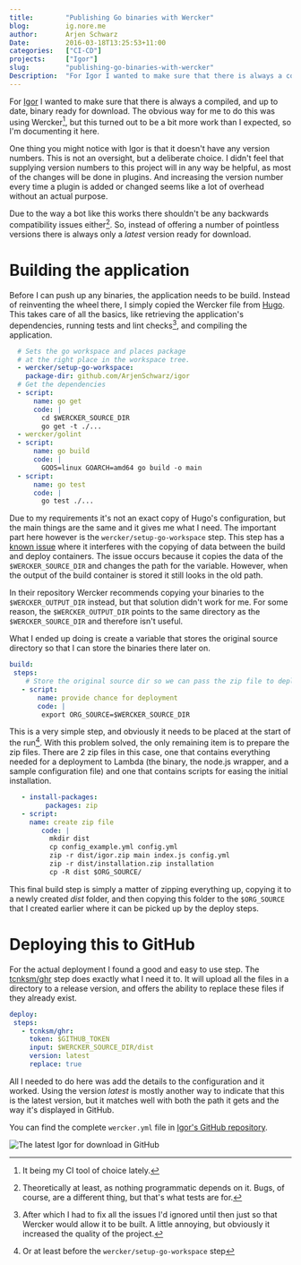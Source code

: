 ```yaml
---
title:        "Publishing Go binaries with Wercker"
blog:         ig.nore.me  
author:       Arjen Schwarz  
Date:         2016-03-18T13:25:53+11:00  
categories:   ["CI-CD"]
projects:     ["Igor"]
slug:         "publishing-go-binaries-with-wercker"
Description:  "For Igor I wanted to make sure that there is always a compiled, and up to date, binary ready for download. The obvious way for me to do this was using Wercker, but this turned out to be a bit more work than I expected, so I'm documenting it here."
---
```


For [Igor](/2016/03/introducing-igor/) I wanted to make sure that there is always a compiled, and up to date, binary ready for download. The obvious way for me to do this was using Wercker[^wercker], but this turned out to be a bit more work than I expected, so I'm documenting it here.

One thing you might notice with Igor is that it doesn't have any version numbers. This is not an oversight, but a deliberate choice. I didn't feel that supplying version numbers to this project will in any way be helpful, as most of the changes will be done in plugins. And increasing the version number every time a plugin is added or changed seems like a lot of overhead without an actual purpose.

Due to the way a bot like this works there shouldn't be any backwards compatibility issues either[^theoretically]. So, instead of offering a number of pointless versions there is always only a *latest* version ready for download.

# Building the application

Before I can push up any binaries, the application needs to be build. Instead of reinventing the wheel there, I simply copied the Wercker file from [Hugo](https://github.com/spf13/hugo "Hugo"). This takes care of all the basics, like retrieving the application's dependencies, running tests and lint checks[^1], and compiling the application.

```yaml
  # Sets the go workspace and places package
  # at the right place in the workspace tree.
  - wercker/setup-go-workspace:
    package-dir: github.com/ArjenSchwarz/igor
  # Get the dependencies
  - script:
      name: go get
      code: |
        cd $WERCKER_SOURCE_DIR
        go get -t ./...
  - wercker/golint
  - script:
      name: go build
      code: |
        GOOS=linux GOARCH=amd64 go build -o main
  - script:
      name: go test
      code: |
        go test ./...
```

Due to my requirements it's not an exact copy of Hugo's configuration, but the main things are the same and it gives me what I need. The important part here however is the `wercker/setup-go-workspace` step. This step has a [known issue](https://github.com/wercker/step-setup-go-workspace#changes-made-during-build-are-not-present-during-a-deploy) where it interferes with the copying of data between the build and deploy containers. The issue occurs because it copies the data of the `$WERCKER_SOURCE_DIR` and changes the path for the variable. However, when the output of the build container is stored it still looks in the old path.

In their repository Wercker recommends copying your binaries to the `$WERCKER_OUTPUT_DIR` instead, but that solution didn't work for me. For some reason, the `$WERCKER_OUTPUT_DIR` points to the same directory as the `$WERCKER_SOURCE_DIR` and therefore isn't useful.

What I ended up doing is create a variable that stores the original source directory so that I can store the binaries there later on.

```yaml
build:
 steps:
    # Store the original source dir so we can pass the zip file to deploy
   - script:
       name: provide chance for deployment
       code: |
        export ORG_SOURCE=$WERCKER_SOURCE_DIR
```

This is a very simple step, and obviously it needs to be placed at the start of the run[^2]. With this problem solved, the only remaining item is to prepare the zip files. There are 2 zip files in this case, one that contains everything needed for a deployment to Lambda (the binary, the node.js wrapper, and a sample configuration file) and one that contains scripts for easing the initial installation.

```yaml
   - install-packages:
         packages: zip
   - script:
     name: create zip file
        code: |
          mkdir dist
          cp config_example.yml config.yml
          zip -r dist/igor.zip main index.js config.yml
          zip -r dist/installation.zip installation
          cp -R dist $ORG_SOURCE/
```

This final build step is simply a matter of zipping everything up, copying it to a newly created *dist* folder, and then copying this folder to the `$ORG_SOURCE` that I created earlier where it can be picked up by the deploy steps.

# Deploying this to GitHub

For the actual deployment I found a good and easy to use step. The [tcnksm/ghr](https://github.com/tcnksm/ghr) step does exactly what I need it to. It will upload all the files in a directory to a release version, and offers the ability to replace these files if they already exist.

```yaml
deploy:
 steps:
   - tcnksm/ghr:
     token: $GITHUB_TOKEN
     input: $WERCKER_SOURCE_DIR/dist
     version: latest
     replace: true
```

All I needed to do here was add the details to the configuration and it worked. Using the version *latest* is mostly another way to indicate that this is the latest version, but it matches well with both the path it gets and the way it's displayed in GitHub.

You can find the complete `wercker.yml` file in [Igor's GitHub repository](https://github.com/ArjenSchwarz/igor/blob/master/wercker.yml).

![](/img/posts/2016-03-18-igor-latest.jpg "The latest Igor for download in GitHub")

[^1]:   After which I had to fix all the issues I'd ignored until then just so that Wercker would allow it to be built. A little annoying, but obviously it increased the quality of the project.

[^2]:   Or at least before the `wercker/setup-go-workspace` step

[^theoretically]: Theoretically at least, as nothing programmatic depends on it. Bugs, of course, are a different thing, but that's what tests are for.

[^wercker]: It being my CI tool of choice lately.
